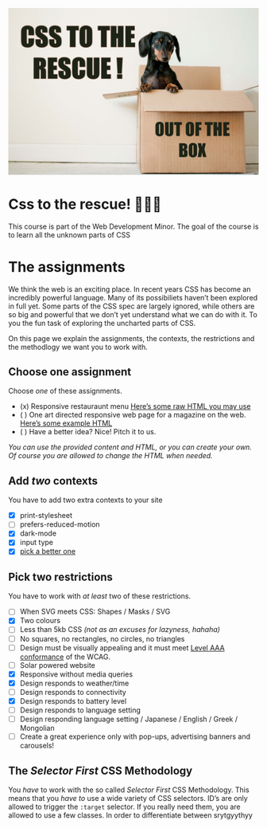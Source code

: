 ![poster](https://github.com/robert-hoekstra/css-to-the-rescue-1920/blob/master/images/poster.jpeg?raw=true)
# Css to the rescue! 🦸🏼‍♂️
 This course is part of the Web Development Minor.
 The goal of the course is to learn all the unknown parts of CSS

# The assignments

We think the web is an exciting place. In recent years CSS has become an incredibly powerful language. Many of its possibiliets haven’t been explored in full yet. Some parts of the CSS spec are largely ignored, while others are so big and powerful that we don’t yet understand what we can do with it. To you the fun task of exploring the uncharted parts of CSS.

On this page we explain the assignments, the contexts, the restrictions and the methodlogy we want you to work with.

## Choose one assignment

Choose _one_ of these assignments.

- (x) Responsive restauraunt menu [Here’s some raw HTML you may use](../assignments/menu.html)
- ( ) One art directed responsive web page for a magazine on the web. [Here’s some example HTML](../assignments/print-article.html)
- ( ) Have a better idea? Nice! Pitch it to us.

_You can use the provided content and HTML, or you can create your own. Of course you are allowed to change the HTML when needed._

## Add _two_ contexts

You have to add two extra contexts to your site

- [x] print-stylesheet
- [ ] prefers-reduced-motion
- [x] dark-mode
- [x] input type
- [x] <a href="https://developer.mozilla.org/en-US/docs/Web/CSS/Media_Queries/Using_media_queries">pick a better one</a>

## Pick two restrictions

You have to work with _at least_ two of these restrictions.

- [ ] When SVG meets CSS: Shapes / Masks / SVG
- [x] Two colours
- [ ] Less than 5kb CSS *(not as an excuses for lazyness, hahaha)*
- [ ] No squares, no rectangles, no circles, no triangles
- [ ] Design must be visually appealing and it must meet <a href="https://www.w3.org/TR/WCAG20/#guidelines">Level AAA conformance</a> of the WCAG.
- [ ] Solar powered website
- [x] Responsive without media queries
- [x] Design responds to weather/time
- [ ] Design responds to connectivity
- [x] Design responds to battery level
- [ ] Design responds to language setting
- [ ] Design responding language setting / Japanese / English / Greek / Mongolian
- [ ] Create a great experience only with pop-ups, advertising banners and carousels!

## The *Selector First* CSS Methodology

You _have_ to work with the so called *Selector First* CSS Methodology. This means that you _have to_ use a wide variety of CSS selectors. ID’s are only allowed to trigger the `:target` selector. If you really need them, you are allowed to use a few classes. In order to differentiate between 
srytgyythyy